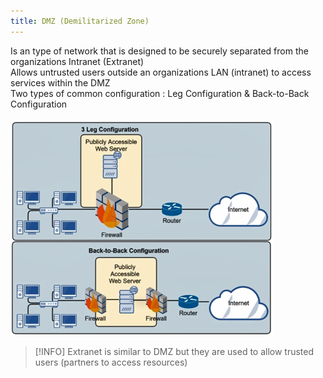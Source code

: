 ```yaml
---
title: DMZ (Demilitarized Zone)
---
```


Is an type of network that is designed to be securely separated from the organizations Intranet (Extranet)  
Allows untrusted users outside an organizations LAN (intranet) to access services within the DMZ  
Two types of common configuration : Leg Configuration & Back-to-Back Configuration

![Perimeter Network Configuration|400](../images/perimeter-network-configuration.png)

 > [!INFO]
 > Extranet is similar to DMZ but they are used to allow trusted users (partners to access resources)